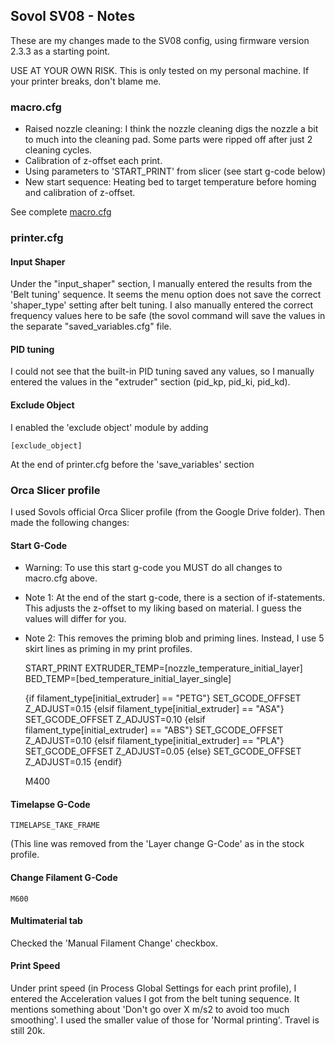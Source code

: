 ## Sovol SV08 - Notes

These are my changes made to the SV08 config, using firmware version 2.3.3 as a starting point.

USE AT YOUR OWN RISK. This is only tested on my personal machine. If your printer breaks, don't blame me.

### macro.cfg

 * Raised nozzle cleaning: I think the nozzle cleaning digs the nozzle a bit to much into the cleaning pad. Some parts were ripped off after just 2 cleaning cycles.
 * Calibration of z-offset each print.
 * Using parameters to 'START_PRINT' from slicer (see start g-code below)
 * New start sequence: Heating bed to target temperature before homing and calibration of z-offset.
 
 See complete [macro.cfg](macro.cfg)

### printer.cfg

#### Input Shaper

Under the "input_shaper" section, I manually entered the results from the 'Belt tuning' sequence. 
It seems the menu option does not save the correct 'shaper_type' setting after belt tuning. 
I also manually entered the correct frequency values here to be safe (the sovol command will save the values in the separate "saved_variables.cfg" file.

#### PID tuning

I could not see that the built-in PID tuning saved any values, so I manually entered the values in the "extruder" section (pid_kp, pid_ki, pid_kd).

#### Exclude Object

I enabled the 'exclude object' module by adding

	[exclude_object]
	
At the end of printer.cfg before the 'save_variables' section

### Orca Slicer profile

I used Sovols official Orca Slicer profile (from the Google Drive folder). Then made the following changes:

#### Start G-Code

 * Warning: To use this start g-code you MUST do all changes to macro.cfg above.

 * Note 1: At the end of the start g-code, there is a section of if-statements. This adjusts the z-offset to my liking based on material.
I guess the values will differ for you.

 * Note 2: This removes the priming blob and priming lines. Instead, I use 5 skirt lines as priming in my print profiles.

	START_PRINT EXTRUDER_TEMP=[nozzle_temperature_initial_layer] BED_TEMP=[bed_temperature_initial_layer_single]

	{if filament_type[initial_extruder] == "PETG"}
	SET_GCODE_OFFSET Z_ADJUST=0.15
	{elsif filament_type[initial_extruder] == "ASA"}
	SET_GCODE_OFFSET Z_ADJUST=0.10
	{elsif filament_type[initial_extruder] == "ABS"}
	SET_GCODE_OFFSET Z_ADJUST=0.10
	{elsif filament_type[initial_extruder] == "PLA"}
	SET_GCODE_OFFSET Z_ADJUST=0.05
	{else}
	SET_GCODE_OFFSET Z_ADJUST=0.15
	{endif}

	M400


#### Timelapse G-Code

	TIMELAPSE_TAKE_FRAME

(This line was removed from the 'Layer change G-Code' as in the stock profile.

#### Change Filament G-Code

	M600

#### Multimaterial tab

Checked the 'Manual Filament Change' checkbox.

#### Print Speed

Under print speed (in Process Global Settings for each print profile), I entered the Acceleration values I got from the belt tuning sequence. 
It mentions something about 'Don't go over X m/s2 to avoid too much smoothing'. 
I used the smaller value of those for 'Normal printing'. Travel is still 20k.
